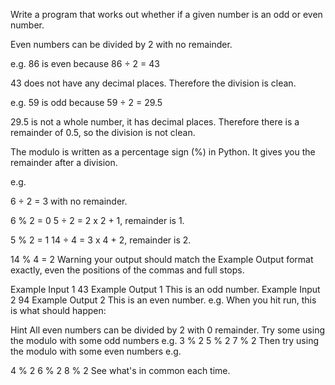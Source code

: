 Write a program that works out whether if a given number is an odd or even number.

Even numbers can be divided by 2 with no remainder.

e.g. 86 is even because 86 ÷ 2 = 43

43 does not have any decimal places. Therefore the division is clean.

e.g. 59 is odd because 59 ÷ 2 = 29.5

29.5 is not a whole number, it has decimal places. Therefore there is a remainder of 0.5, so the division is not clean.

The modulo is written as a percentage sign (%) in Python. It gives you the remainder after a division.

e.g.

6 ÷ 2 = 3 with no remainder.

6 % 2 = 0
5 ÷ 2 = 2 x 2 + 1, remainder is 1.

5 % 2 = 1
14 ÷ 4 = 3 x 4 + 2, remainder is 2.

14 % 4 = 2
Warning your output should match the Example Output format exactly, even the positions of the commas and full stops.

Example Input 1
43
Example Output 1
This is an odd number.
Example Input 2
94
Example Output 2
This is an even number.
e.g. When you hit run, this is what should happen:

Hint
All even numbers can be divided by 2 with 0 remainder.
Try some using the modulo with some odd numbers e.g.
3 % 2
5 % 2
7 % 2
Then try using the modulo with some even numbers e.g.

4 % 2
6 % 2
8 % 2
See what's in common each time.

